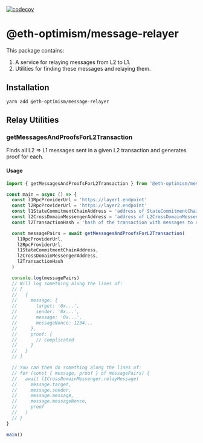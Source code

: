 [![codecov](https://codecov.io/gh/ethereum-optimism/optimism/branch/master/graph/badge.svg?token=0VTG7PG7YR&flag=message-relayer)](https://codecov.io/gh/ethereum-optimism/optimism)
# @eth-optimism/message-relayer

This package contains:

1. A service for relaying messages from L2 to L1.
2. Utilities for finding these messages and relaying them.

## Installation

```
yarn add @eth-optimism/message-relayer
```

## Relay Utilities

### getMessagesAndProofsForL2Transaction

Finds all L2 => L1 messages sent in a given L2 transaction and generates proof for each.

#### Usage

```typescript
import { getMessagesAndProofsForL2Transaction } from '@eth-optimism/message-relayer'

const main = async () => {
  const l1RpcProviderUrl = 'https://layer1.endpoint'
  const l2RpcProviderUrl = 'https://layer2.endpoint'
  const l1StateCommitmentChainAddress = 'address of StateCommitmentChain from deployments page'
  const l2CrossDomainMessengerAddress = 'address of L2CrossDomainMessenger from deployments page'
  const l2TransactionHash = 'hash of the transaction with messages to relay'

  const messagePairs = await getMessagesAndProofsForL2Transaction(
    l1RpcProviderUrl,
    l2RpcProviderUrl,
    l1StateCommitmentChainAddress,
    l2CrossDomainMessengerAddress,
    l2TransactionHash
  )

  console.log(messagePairs)
  // Will log something along the lines of:
  // [
  //   {
  //     message: {
  //       target: '0x...',
  //       sender: '0x...',
  //       message: '0x...',
  //       messageNonce: 1234...
  //     },
  //     proof: {
  //       // complicated
  //     }
  //   }
  // ]

  // You can then do something along the lines of:
  // for (const { message, proof } of messagePairs) {
  //   await l1CrossDomainMessenger.relayMessage(
  //     message.target,
  //     message.sender,
  //     message.message,
  //     message.messageNonce,
  //     proof
  //   )
  // }
}

main()
```
